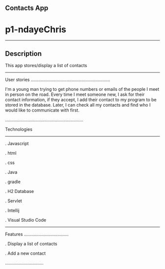 
Contacts App
------------------------------------------------------------------

# p1-ndayeChris

------------------------------------------------------------------

Description
------------------------------------------------------------------

This app stores/display a list of contacts

-------------------------------------------------------------------

User stories
................................................................

I'm a young man trying to get phone numbers or emails of the people I meet in person on the road. Every time I meet someone new, I ask for their contact information, if they accept, I add their contact to my program to be stored in the database. Later, I can check all my contacts and find who I would like to communicate with first.

...............................................................


Technologies
*************************************************************
. Javascript

. html

. css

. Java

. gradle

. H2 Database

. Servlet

. Intellij

. Visual Studio Code

***********************************************************


Features
....................................

. Display a list of contacts

. Add a new contact

...............................

